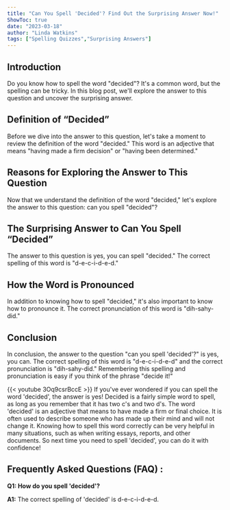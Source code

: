 ```yaml
---
title: "Can You Spell 'Decided'? Find Out the Surprising Answer Now!"
ShowToc: true 
date: "2023-03-18"
author: "Linda Watkins" 
tags: ["Spelling Quizzes","Surprising Answers"]
---
```

## Introduction
Do you know how to spell the word "decided"? It's a common word, but the spelling can be tricky. In this blog post, we'll explore the answer to this question and uncover the surprising answer. 

## Definition of “Decided”
Before we dive into the answer to this question, let's take a moment to review the definition of the word "decided." This word is an adjective that means "having made a firm decision" or "having been determined." 

## Reasons for Exploring the Answer to This Question
Now that we understand the definition of the word "decided," let's explore the answer to this question: can you spell "decided"? 

## The Surprising Answer to Can You Spell “Decided”
The answer to this question is yes, you can spell "decided." The correct spelling of this word is "d-e-c-i-d-e-d." 

## How the Word is Pronounced
In addition to knowing how to spell "decided," it's also important to know how to pronounce it. The correct pronunciation of this word is "dih-sahy-did." 

## Conclusion
In conclusion, the answer to the question "can you spell 'decided'?" is yes, you can. The correct spelling of this word is "d-e-c-i-d-e-d" and the correct pronunciation is "dih-sahy-did." Remembering this spelling and pronunciation is easy if you think of the phrase "decide it!"

{{< youtube 3Oq9csrBccE >}} 
If you've ever wondered if you can spell the word 'decided', the answer is yes! Decided is a fairly simple word to spell, as long as you remember that it has two c's and two d's. The word 'decided' is an adjective that means to have made a firm or final choice. It is often used to describe someone who has made up their mind and will not change it. Knowing how to spell this word correctly can be very helpful in many situations, such as when writing essays, reports, and other documents. So next time you need to spell 'decided', you can do it with confidence!

## Frequently Asked Questions (FAQ) :
**Q1: How do you spell 'decided'?**

**A1:** The correct spelling of 'decided' is d-e-c-i-d-e-d.





